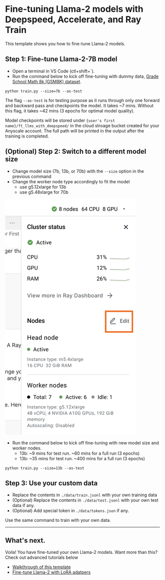 # Fine-tuning Llama-2 models with Deepspeed, Accelerate, and Ray Train
This template shows you how to fine-tune Llama-2 models. 

## Step 1: Fine-tune Llama-2-7B model
- Open a terminal in VS Code (ctl+shift+`). 
- Run the command below to kick off fine-tuning with dummy data, [Grade School Math 8k (GSM8K) dataset](https://huggingface.co/datasets/gsm8k).

```
python train.py --size=7b --as-test
```

The flag `--as-test` is for testing purpose as it runs through only one forward and backward pass and checkpoints the model. It takes ~7 mins. Without this flag, it takes ~42 mins (3 epochs for optimal model quality).

Model checkpoints will be stored under `{user's first name}/ft_llms_with_deepspeed/` in the cloud stroage bucket created for your Anyscale account. The full path will be printed in the output after the training is completed.


## (Optional) Step 2: Switch to a different model size
- Change model size (7b, 13b, or 70b) with the `--size` option in the previous command
- Change the worker node type accordingly to fit the model
    - use g5.12xlarge for 13b
    - use g5.48xlarge for 70b

![edit nodes](./assets/edit_nodes.png "Edit nodes")
- Run the command below to kick off fine-tuning with new model size and worker nodes.
    - 13b: ~9 mins for test run. ~60 mins for a full run (3 epochs)
    - 13b: ~35 mins for test run. ~400 mins for a full run (3 epochs)

```
python train.py --size=13b --as-test
```


## Step 3: Use your custom data
- Replace the contents in `./data/train.jsonl` with your own training data
- (Optional) Replace the contents in `./data/test.jsonl` with your own test data if any.
- (Optional) Add special token in `./data/tokens.json` if any.

Use the same command to train with your own data.


------

## What's next.   

Voila! You have fine-tuned your own Llama-2 models. Want more than this? Check out advanced tutorials below 

- [Walkthrough of this template](./tutorials/walkthrough.md)
- [Fine-tune Llama-2 with LoRA adatpers](./tutorials/lora.md)